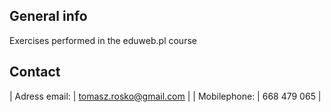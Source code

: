 ## General info

Exercises performed in the eduweb.pl course

## Contact
| Adress email:     | tomasz.rosko@gmail.com |
| Mobilephone:      | 668 479 065            |

